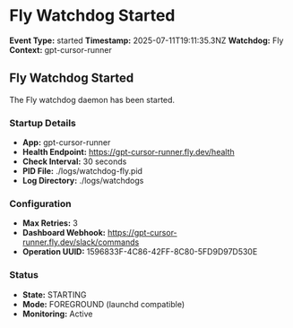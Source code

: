 # Fly Watchdog Started

**Event Type:** started
**Timestamp:** 2025-07-11T19:11:35.3NZ
**Watchdog:** Fly
**Context:** gpt-cursor-runner


## Fly Watchdog Started

The Fly watchdog daemon has been started.

### Startup Details
- **App:** gpt-cursor-runner
- **Health Endpoint:** https://gpt-cursor-runner.fly.dev/health
- **Check Interval:** 30 seconds
- **PID File:** ./logs/watchdog-fly.pid
- **Log Directory:** ./logs/watchdogs

### Configuration
- **Max Retries:** 3
- **Dashboard Webhook:** https://gpt-cursor-runner.fly.dev/slack/commands
- **Operation UUID:** 1596833F-4C86-42FF-8C80-5FD9D97D530E

### Status
- **State:** STARTING
- **Mode:** FOREGROUND (launchd compatible)
- **Monitoring:** Active


